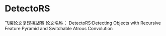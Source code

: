 # DetectoRS
飞桨论文复现挑战赛
论文名称： DetectoRS:Detecting Objects with Recursive Feature Pyramid and Switchable Atrous Convolution
